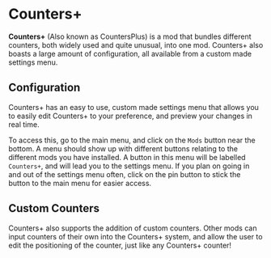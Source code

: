 ﻿# Counters+
**Counters+** (Also known as CountersPlus) is a mod that bundles different counters, both widely used and quite unusual, into one mod. Counters+ also boasts a large amount of configuration, all available from a custom made settings menu.

## Configuration
Counters+ has an easy to use, custom made settings menu that allows you to easily edit Counters+ to your preference, and preview your changes in real time.

To access this, go to the main menu, and click on the `Mods` button near the bottom. A menu should show up with different buttons relating to the different mods you have installed. A button in this menu will be labelled `Counters+`, and will lead you to the settings menu. If you plan on going in and out of the settings menu often, click on the pin button to stick the button to the main menu for easier access.

## Custom Counters
Counters+ also supports the addition of custom counters. Other mods can input counters of their own into the Counters+ system, and allow the user to edit the positioning of the counter, just like any Counters+ counter!